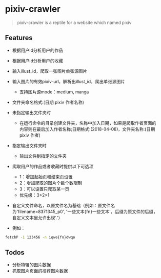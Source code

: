 # pixiv-crawler

> pixiv-crawler is a reptile for a website which named pixiv

## Features

- 根据用户id分析用户的作品
- 根据用户id分析用户的收藏
- 输入illust_id，爬取一张图片单张源图片
- 输入图片的有效pixiv-url，解析出illust_id，爬出单张源图片
  - 支持图片源mode：medium, manga
- 文件夹命名格式:(日期 pixiv 作者名称)
- 未指定输出文件夹时
  - 在运行命令的目录创建文件夹，名称中加入日期，如果是爬取作者页面的内容则在最后加入作者名称;日期格式:(2018-04-08)，文件夹名称:(日期 pixiv 作者)
- 指定输出文件夹时
  - 输出文件到指定的文件夹

- 爬取用户的作品或者收藏时提供以下可选项
  - 1：增加起始页和结束页设置
  - 2：增加爬取的图片个数个数限制
  - 3：可以设置只爬取某一页
  - 优先级：3>2>1

- 自定义文件命名，以原文件名为基础（例如：原文件名为'filename=8371345_p0', '一些文本{fn}一些文本'，后缀为原文件的后缀，自定义文本里允许出现'.'）
- 例如：
```bash
fetchP -i 123456 -n iqwe{fn}dwqo
```

## Todos

- 分析特辑的图片数据
- 抓取图片页面的推荐图片数据

